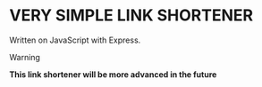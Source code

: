 # VERY SIMPLE LINK SHORTENER
Written on JavaScript with Express.

> [!WARNING]
> **This link shortener will be more advanced in the future**
